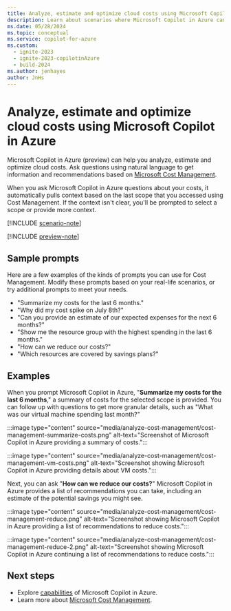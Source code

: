 ```yaml
---
title: Analyze, estimate and optimize cloud costs using Microsoft Copilot in Azure
description: Learn about scenarios where Microsoft Copilot in Azure can use Microsoft Cost Management to help you manage your costs.
ms.date: 05/28/2024
ms.topic: conceptual
ms.service: copilot-for-azure
ms.custom:
  - ignite-2023
  - ignite-2023-copilotinAzure
  - build-2024
ms.author: jenhayes
author: JnHs
---
```


# Analyze, estimate and optimize cloud costs using Microsoft Copilot in Azure

Microsoft Copilot in Azure (preview) can help you analyze, estimate and optimize cloud costs. Ask questions using natural language to get information and recommendations based on [Microsoft Cost Management](/azure/cost-management-billing/costs/overview-cost-management).

When you ask Microsoft Copilot in Azure  questions about your costs, it automatically pulls context based on the last scope that you accessed using Cost Management. If the context isn't clear, you'll be prompted to select a scope or provide more context.

[!INCLUDE [scenario-note](includes/scenario-note.md)]

[!INCLUDE [preview-note](includes/preview-note.md)]

## Sample prompts

Here are a few examples of the kinds of prompts you can use for Cost Management. Modify these prompts based on your real-life scenarios, or try additional prompts to meet your needs.

- "Summarize my costs for the last 6 months."
- "Why did my cost spike on July 8th?"
- "Can you provide an estimate of our expected expenses for the next 6 months?"
- "Show me the resource group with the highest spending in the last 6 months."
- "How can we reduce our costs?"
- "Which resources are covered by savings plans?"

## Examples

When you prompt Microsoft Copilot in Azure, "**Summarize my costs for the last 6 months**," a summary of costs for the selected scope is provided. You can follow up with questions to get more granular details, such as "What was our virtual machine spending last month?"

:::image type="content" source="media/analyze-cost-management/cost-management-summarize-costs.png" alt-text="Screenshot of Microsoft Copilot in Azure providing a summary of costs.":::

:::image type="content" source="media/analyze-cost-management/cost-management-vm-costs.png" alt-text="Screenshot showing Microsoft Copilot in Azure providing details about VM costs.":::

Next, you can ask "**How can we reduce our costs?**" Microsoft Copilot in Azure provides a list of recommendations you can take, including an estimate of the potential savings you might see.

:::image type="content" source="media/analyze-cost-management/cost-management-reduce.png" alt-text="Screenshot showing Microsoft Copilot in Azure providing a list of recommendations to reduce costs.":::

:::image type="content" source="media/analyze-cost-management/cost-management-reduce-2.png" alt-text="Screenshot showing Microsoft Copilot in Azure continuing a list of recommendations to reduce costs.":::

## Next steps

- Explore [capabilities](capabilities.md) of Microsoft Copilot in Azure.
- Learn more about [Microsoft Cost Management](/azure/cost-management-billing/costs/overview-cost-management).
